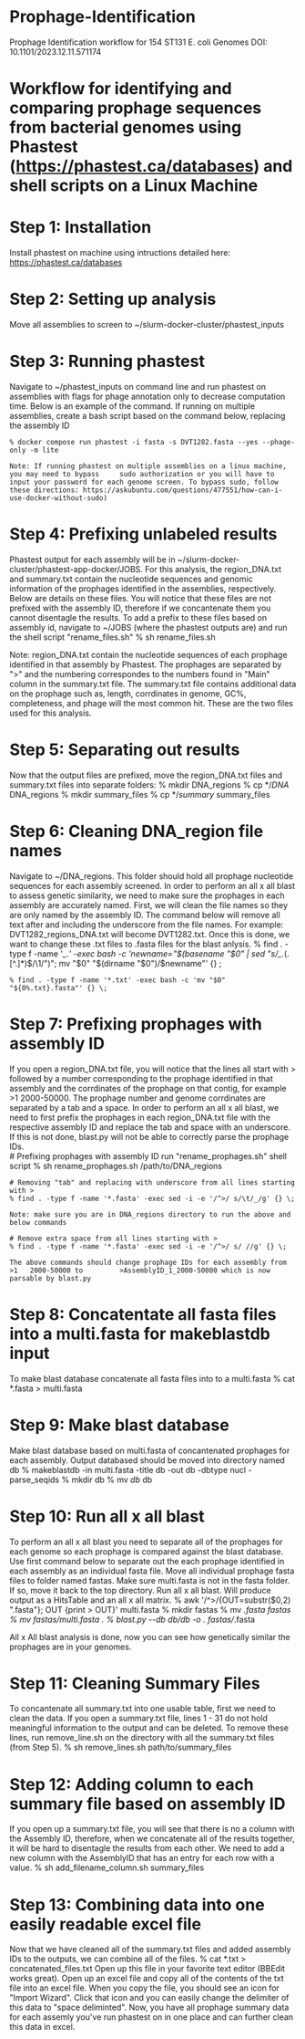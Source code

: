 # Prophage-Identification
Prophage Identification workflow for 154 ST131 E. coli Genomes DOI: 10.1101/2023.12.11.571174

# Workflow for identifying and comparing prophage sequences from bacterial genomes using Phastest (https://phastest.ca/databases) and shell scripts on a Linux Machine

# Step 1: Installation
Install phastest on machine using intructions detailed here: https://phastest.ca/databases

# Step 2: Setting up analysis
Move all assemblies to screen to ~/slurm-docker-cluster/phastest_inputs

# Step 3: Running phastest
Navigate to ~/phastest_inputs on command line and run phastest on assemblies with flags for phage annotation only to decrease computation time. Below is an example of the command. If running on multiple assemblies, create a bash script based on the command below, replacing the assembly ID

    % docker compose run phastest -i fasta -s DVT1282.fasta --yes --phage-only -m lite

    Note: If running phastest on multiple assemblies on a linux machine, you may need to bypass     sudo authorization or you will have to input your password for each genome screen. To bypass sudo, follow these directions: https://askubuntu.com/questions/477551/how-can-i-use-docker-without-sudo)

# Step 4: Prefixing unlabeled results
Phastest output for each assembly will be in ~/slurm-docker-cluster/phastest-app-docker/JOBS. For this analysis, the region_DNA.txt and summary.txt contain the nucleotide sequences and genomic information of the prophages identified in the assemblies, respectively. Below are details on these files. You will notice that these files are not prefixed with the assembly ID, therefore if we concantenate them you cannot disentagle the results. To add a prefix to these files based on assembly id, navigate to ~/JOBS (where the phastest outputs are) and run the shell script "rename_files.sh"
    % sh rename_files.sh 

Note: region_DNA.txt contain the nucleotide sequences of each prophage identified in that assembly by Phastest. The prophages are separated by ">" and the numbering correspondes to the numbers found in "Main" column in the summary.txt file. The summary.txt file contains additional data on the prophage such as, length, corrdinates in genome, GC%, completeness, and phage will the most common hit. These are the two files used for this analysis. 

# Step 5: Separating out results
Now that the output files are prefixed, move the region_DNA.txt files and summary.txt files into separate folders:
    % mkdir DNA_regions
    % cp */*DNA* DNA_regions
    % mkdir summary_files
    % cp */*summary* summary_files

# Step 6: Cleaning DNA_region file names
Navigate to ~/DNA_regions. This folder should hold all prophage nucleotide sequences for each assembly screened. In order to perform an all x all blast to assess genetic similarity, we need to make sure the prophages in each assembly are accurately named. First, we will clean the file names so they are only named by the assembly ID. The command below will remove all text after and including the underscore from the file names. For example: DVT1282_regions_DNA.txt will become DVT1282.txt. Once this is done, we want to change these .txt files to .fasta files for the blast anlysis.
    % find . -type f -name '*_*.*' -exec bash -c 'newname="$(basename "$0" | sed "s/_.*\(\.[^.]*\)$/\1/")"; mv "$0" "$(dirname "$0")/$newname"' {} \;

    % find . -type f -name '*.txt' -exec bash -c 'mv "$0" "${0%.txt}.fasta"' {} \;

# Step 7: Prefixing prophages with assembly ID
If you open a region_DNA.txt file, you will notice that the lines all start with > followed by a number corresponding to the prophage identified in that assembly and the corrdinates of the prophage on that contig, for example >1   2000-50000. The prophage number and genome corrdinates are separated by a tab and a space. In order to perform an all x all blast, we need to first prefix the prophages in each region_DNA.txt file with the respective assembly ID and replace the tab and space with an underscore. If this is not done, blast.py will not be able to correctly parse the prophage IDs.   
    # Prefixing prophages with assembly ID run "rename_prophages.sh" shell script
    % sh rename_prophages.sh /path/to/DNA_regions

    # Removing "tab" and replacing with underscore from all lines starting with >
    % find . -type f -name '*.fasta' -exec sed -i -e '/^>/ s/\t/_/g' {} \;
    
    Note: make sure you are in DNA_regions directory to run the above and below commands 
    
    # Remove extra space from all lines starting with >
    % find . -type f -name '*.fasta' -exec sed -i -e '/^>/ s/ //g' {} \;

    The above commands should change prophage IDs for each assembly from >1   2000-50000 to         >AssemblyID_1_2000-50000 which is now parsable by blast.py

# Step 8: Concatentate all fasta files into a multi.fasta for makeblastdb input
To make blast database concatenate all fasta files into to a multi.fasta
    % cat *.fasta > multi.fasta

# Step 9: Make blast database
Make blast database based on multi.fasta of concantenated prophages for each assembly. Output databased should be moved into directory named db
    % makeblastdb -in multi.fasta -title db -out db -dbtype nucl -parse_seqids
    % mkdir db
    % mv *db* db

# Step 10: Run all x all blast
To perform an all x all blast you need to separate all of the prophages for each genome so each prophage is compared against the blast database. Use first command below to separate out the each prophage identified in each assembly as an individual fasta file. Move all individual prophage fasta files to folder named fastas. Make sure multi.fasta is not in the fasta folder. If so, move it back to the top directory. Run all x all blast. Will produce output as a HitsTable and an all x all matrix. 
    % awk '/^>/{OUT=substr($0,2) ".fasta"}; OUT {print > OUT}' multi.fasta
    % mkdir fastas
    % mv *.fasta fastas
    % mv fastas/multi.fasta .
    % blast.py --db db/db -o . fastas/*.fasta

All x All blast analysis is done, now you can see how genetically similar the prophages are in your genomes.

# Step 11: Cleaning Summary Files 
To concantenate all summary.txt into one usable table, first we need to clean the data. If you open a summary.txt file, lines 1 - 31 do not hold meaningful information to the output and can be deleted. To remove these lines, run remove_line.sh on the directory with all the summary.txt files (from Step 5). 
    % sh remove_lines.sh path/to/summary_files

# Step 12: Adding column to each summary file based on assembly ID
If you open up a summary.txt file, you will see that there is no a column with the Assembly ID, therefore, when we concatenate all of the results together, it will be hard to disentagle the results from each other. We need to add a new column with the AssemblyID that has an entry for each row with a value. 
    % sh add_filename_column.sh summary_files

# Step 13: Combining data into one easily readable excel file
Now that we have cleaned all of the summary.txt files and added assembly IDs to the outputs, we can combine all of the files.
    % cat *.txt > concatenated_files.txt
Open up this file in your favorite text editor (BBEdit works great). Open up an excel file and copy all of the contents of the txt file into an excel file. When you copy the file, you should see an icon for "Import Wizard". Click that icon and you can easily change the delimiter of this data to "space deliminted". Now, you have all prophage summary data for each assemly you've run phastest on in one place and can further clean this data in excel. 
    
    
    

      









